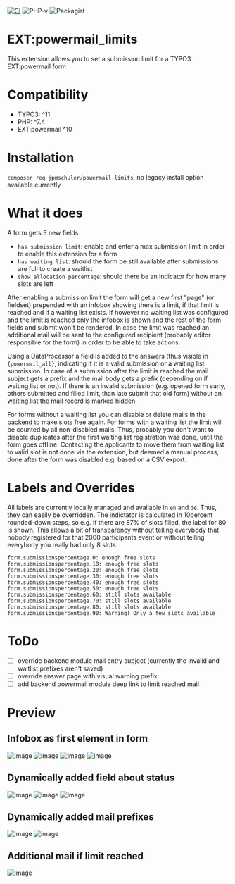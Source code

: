 [![CI](https://github.com/jpmschuler/TYPO3-powermail-limits/actions/workflows/ci.yml/badge.svg)](https://github.com/jpmschuler/TYPO3-powermail-limits/actions/workflows/ci.yml)
![PHP-v](https://shields.io/packagist/php-v/jpmschuler/powermail-limits)
![Packagist](https://shields.io/packagist/v/jpmschuler/powermail-limits)

# EXT:powermail_limits

This extension allows you to set a submission limit for a TYPO3 EXT:powermail form

# Compatibility

- TYPO3: ^11
- PHP: ^7.4
- EXT:powermail ^10

# Installation

`composer req jpmschuler/powermail-limits`, no legacy install option available currently

# What it does

A form gets 3 new fields

- `has submission limit`: enable and enter a max submission limit in order to enable this extension for a form
- `has waiting list`: should the form be still available after submissions are full to create a waitlist
- `show allocation percentage`: should there be an indicator for how many slots are left

After enabling a submission limit the form will get a new first "page" (or fieldset) prepended with an infobox showing
there is a limit, if that limit is reached and if a waiting list exists.
If however no waiting list was configured and the limit is reached only the infobox is shown and the rest of the form
fields and submit won't be rendered.
In case the limit was reached an additional mail will be sent to the configured recipient (probably editor responsible
for the form) in order to be able to take actions.

Using a DataProcessor a field is added to the answers (thus visible in `{powermail_all}`, indicating if it is a valid
submission or a waiting list submission.
In case of a submission after the limit is reached the mail subject gets a prefix and the mail body gets a prefix
(depending on if waiting list or not). If there is an invalid submission (e.g. opened form early, others submitted and
filled limit, than late submit that old form) without an waiting list the mail record is marked hidden.

For forms without a waiting list you can disable or delete mails in the backend to make slots free again.
For forms with a waiting list the limit will be counted by all non-disabled mails. Thus, probably you don't want to
disable duplicates after the first waiting list registration was done, until the form goes offline. Contacting the
applicants to move them from waiting list to valid slot is not done via the extension, but deemed a manual
process, done after the form was disabled e.g. based on a CSV export.

# Labels and Overrides

All labels are currently locally managed and available in `en` and `de`. Thus, they can easily be overridden.
The indictator is calculated in 10percent rounded-down steps, so e.g. if there are 87% of slots filled, the label for 80
is shown. This allows a bit of transparency without telling everybody that nobody registered for that 2000 participants
event or without telling everybody you really had only 8 slots.

```
form.submissionspercentage.0: enough free slots
form.submissionspercentage.10: enough free slots
form.submissionspercentage.20: enough free slots
form.submissionspercentage.30: enough free slots
form.submissionspercentage.40: enough free slots
form.submissionspercentage.50: enough free slots
form.submissionspercentage.60: still slots available
form.submissionspercentage.70: still slots available
form.submissionspercentage.80: still slots available
form.submissionspercentage.90: Warning! Only a few slots available
```

# ToDo

- [ ] override backend module mail entry subject (currently the invalid and waitlist prefixes aren't saved)
- [ ] override answer page with visual warning prefix
- [ ] add backend powermail module deep link to limit reached mail

# Preview

## Infobox as first element in form

![image](./Resources/Private/Images/valid-form-0percentWithWait.png)
![image](./Resources/Private/Images/valid-form-90percent.png)
![image](./Resources/Private/Images/waitlist-form.png)
![image](./Resources/Private/Images/invalid-form.png)

## Dynamically added field about status

![image](./Resources/Private/Images/valid-answer.png)
![image](./Resources/Private/Images/waitlist-answer.png)
![image](./Resources/Private/Images/invalid-answer.png)

## Dynamically added mail prefixes

![image](./Resources/Private/Images/waitlist-mail.png)
![image](./Resources/Private/Images/invalid-mail.png)

## Additional mail if limit reached

![image](./Resources/Private/Images/limitfull-mail.png)
